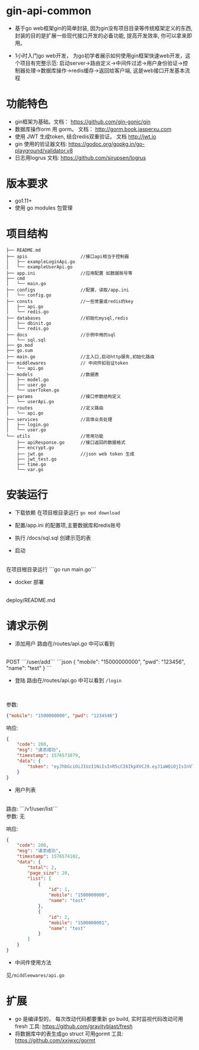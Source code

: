 # gin-api-common 

* 基于go web框架gin的简单封装, 因为gin没有项目目录等传统框架定义的东西, 封装的目的是扩展一些现代接口开发的必备功能, 提高开发效率, 你可以拿来即用。

* 1小时入门go web开发， 为go初学者展示如何使用gin框架快速web开发，这个项目有完整示范: 
启动server->路由定义->中间件过滤->用户身份验证->控制器处理->数据库操作->redis缓存->返回给客户端, 这是web接口开发基本流程

# 功能特色
* gin框架为基础。文档： https://github.com/gin-gonic/gin
* 数据库操作orm 用 gorm。 文档： http://gorm.book.jasperxu.com 
* 使用 JWT 生成token, 结合redis双重验证。 文档 http://jwt.io
* gin 使用的验证器文档: https://godoc.org/gopkg.in/go-playground/validator.v8
* 日志用logrus  文档: https://github.com/sirupsen/logrus

# 版本要求

 * go1.11+
 * 使用 go modules 包管理

# 项目结构

```cassandraql
├── README.md
├── apis                    //接口api相当于控制器
│   ├── exampleLoginApi.go
│   └── exampleUserApi.go
├── app.ini                 //应用配置 如数据账号等
├── cmd
│   └── main.go
├── configs                 //配置，读取/app.ini
│   └── config.go
├── consts                  //一些常量或redis的key
│   ├── api.go
│   └── redis.go
├── databases               //初始化mysql,redis
│   ├── dbinit.go
│   └── redis.go
├── docs                    //示例中用的sql
│   └── sql.sql
├── go.mod
├── go.sum
├── main.go                 //主入口,启动http服务,初始化路由
├── middlewares             // 中间件如验证token
│   └── api.go
├── models                  //数据表
│   ├── model.go
│   ├── user.go
│   └── userToken.go
├── params                  //接口参数结构定义
│   └── userApi.go
├── routes                  //定义路由
│   └── api.go
├── services                //具体业务处理
│   ├── login.go
│   └── user.go
└── utils                   //常用功能
    ├── apiResponse.go      //接口返回的数据格式
    ├── encrypt.go
    ├── jwt.go              //json web token 生成
    ├── jwt_test.go
    ├── time.go
    └── var.go

```

# 安装运行

* 下载依赖
在项目根目录运行 ```go mod download```

* 配置/app.ini 的配置项,主要数据库和redis账号

* 执行 /docs/sql.sql 创建示范的表

* 启动
<br/>
在项目根目录运行 ```go run main.go```

* docker 部署 
<br/>
deploy/README.md

# 请求示例

* 添加用户
路由在/routes/api.go 中可以看到 
<br/>
POST ```/user/add```
```json
{
    "mobile": "15000000000",
    "pwd": "123456",
    "name": "test"
    }
```
 
* 登陆
路由在/routes/api.go 中可以看到 ```/login``` 



<br/>

参数:
```json
{"mobile": "1500000000", "pwd": "1234546"}
```
响应:
```json
{
    "code": 200,
    "msg": "请求成功",
    "timestamp": 1576573879,
    "data": {
        "token": "eyJhbGciOiJIUzI1NiIsInR5cCI6IkpXVCJ9.eyJ1aWQiOjIsInVlbiI6ImVjNDc2ZDJkNGU3ODhkYzA3YzFkNDI3NGVkZjA1Y2Y1YmQyMGI4YWYwYTdlODcwYTAzMzRmYjZlZDg2MzNiZDQiLCJleHAiOjE1NzY2NjAyNzksImlzcyI6InRlc3QifQ.erealfYAsbxkvoyf3IxXvRSX46hZt4G6JxPQmYoNvNc"
    }
}
```

* 用户列表
<br/>
路由: ```/v1/user/list```
<br/>
参数: 无 
<br/>

响应:
```json
{
    "code": 200,
    "msg": "请求成功",
    "timestamp": 1576574102,
    "data": {
        "total": 2,
        "page_size": 20,
        "list": [
            {
                "id": 1,
                "mobile": "1500000000",
                "name": "test"
            },
            {
                "id": 2,
                "mobile": "1500000001",
                "name": "test"
            }
        ]
    }
}

```
* 中间件使用方法

见```/middleewares/api.go```
 



# 扩展

* go 是编译型的， 每次改动代码都要重新 go build, 实时监视代码改动可用 fresh 工具: https://github.com/gravityblast/fresh
* 将数据库中的表生成go struct 可用gormt 工具: https://github.com/xxjwxc/gormt






